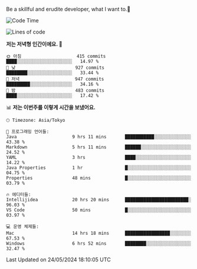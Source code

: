 Be a skillful and erudite developer, what I want to.👶

<!--START_SECTION:waka-->
![Code Time](http://img.shields.io/badge/Code%20Time-833%20hrs%2011%20mins-blue)

![Lines of code](https://img.shields.io/badge/%EC%A0%80%EB%8A%94%20%EC%97%AC%ED%83%9C%EA%B9%8C%EC%A7%80%20-2.1%20million%20%EC%A4%84%EC%9D%98%20%EC%BD%94%EB%93%9C%EB%A5%BC%20%EC%9E%91%EC%84%B1%ED%96%88%EC%96%B4%EC%9A%94.-blue)

**저는 저녁형 인간이에요. 🦉** 

```text
🌞 아침                     415 commits         ████░░░░░░░░░░░░░░░░░░░░░   14.97 % 
🌆 낮　                     927 commits         ████████░░░░░░░░░░░░░░░░░   33.44 % 
🌃 저녁                     947 commits         █████████░░░░░░░░░░░░░░░░   34.16 % 
🌙 밤　                     483 commits         ████░░░░░░░░░░░░░░░░░░░░░   17.42 % 
```


📊 **저는 이번주를 이렇게 시간을 보냈어요.** 

```text
🕑︎ Timezone: Asia/Tokyo

💬 프로그래밍 언어들: 
Java                     9 hrs 11 mins       ███████████░░░░░░░░░░░░░░   43.38 % 
Markdown                 5 hrs 11 mins       ██████░░░░░░░░░░░░░░░░░░░   24.52 % 
YAML                     3 hrs               ████░░░░░░░░░░░░░░░░░░░░░   14.22 % 
Java Properties          1 hr                █░░░░░░░░░░░░░░░░░░░░░░░░   04.75 % 
Properties               48 mins             █░░░░░░░░░░░░░░░░░░░░░░░░   03.79 % 

🔥 에디터들: 
Intellijidea             20 hrs 20 mins      ████████████████████████░   96.03 % 
VS Code                  50 mins             █░░░░░░░░░░░░░░░░░░░░░░░░   03.97 % 

💻 운영 체제들: 
Mac                      14 hrs 18 mins      █████████████████░░░░░░░░   67.53 % 
Windows                  6 hrs 52 mins       ████████░░░░░░░░░░░░░░░░░   32.47 % 
```


 Last Updated on 24/05/2024 18:10:05 UTC
<!--END_SECTION:waka-->
